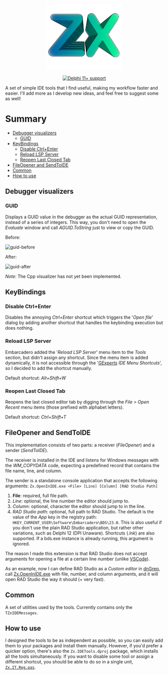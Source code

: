 <p align="center"><img src="Resources/Logo/ZX-dark.svg" alt="Logo" height="210" width="240" /></p>
<p align="center"><a href="#compatibility"><img src="https://img.shields.io/static/v1?label=RAD%20Studio&message=11%2B&color=silver&style=flat&logo=delphi&logoColor=white" alt="Delphi 11+ support" /></a></p>

A set of simple IDE tools that I find useful, making my workflow faster and easier. I'll add more as I develop new ideas, and feel free to suggest some as well!

# Summary

- [Debugger visualizers](#debugger-visualizers)
  - [GUID](#guid)
- [KeyBindings](#keybindings)
  - [Disable Ctrl+Enter](#disable-ctrlenter)
  - [Reload LSP Server](#reload-lsp-server)
  - [Reopen Last Closed Tab](#reopen-last-closed-tab)
- [FileOpener and SendToIDE](#fileopener-and-sendtoide)
- [Common](#common)
- [How to use](#how-to-use)

## Debugger visualizers

### GUID

Displays a GUID value in the debugger as the actual GUID representation, instead of a series of integers. This way, you don't need to open the _Evaluate_ window and call _AGUID.ToString_ just to view or copy the GUID.

Before:

![guid-before](https://github.com/user-attachments/assets/75cc004a-07ed-4988-bca0-ca423aa2a4b1)

After:

![guid-after](https://github.com/user-attachments/assets/329ba8b9-cb70-4d84-bfe6-3d7acc4c6726)


*Note*: The Cpp visualizer has not yet been implemented.

## KeyBindings

### Disable Ctrl+Enter

Disables the annoying *Ctrl+Enter* shortcut which triggers the '*Open file*' dialog by adding another shortcut that handles the keybinding execution but does nothing.

### Reload LSP Server

Embarcadero added the '*Reload LSP Server*' menu item to the *Tools* section, but didn't assign any shortcut. Since the menu item is added dynamically, it is not accessible through the '*[GExperts](https://blog.dummzeuch.de/experimental-gexperts-version/) IDE Menu Shortcuts*', so I decided to add the shortcut manually.

Default shortcut: *Alt+Shift+W*

### Reopen Last Closed Tab

Reopens the last closed editor tab by digging through the _File > Open Recent_ menu items (those prefixed with alphabet letters). 

Default shortcut: *Ctrl+Shift+T*

## FileOpener and SendToIDE

This implementation consists of two parts: a receiver (_FileOpener_) and a sender (_SendToIDE_).

The receiver is installed in the IDE and listens for Windows messages with the _WM_COPYDATA_ code, expecting a predefined record that contains the file name, line, and column.

The sender is a standalone console application that accepts the following arguments:
```Zx.OpenInIDE.exe <File> [Line] [Column] [RAD Studio Path]```
1. **File**: required, full file path.
2. *Line*: optional, the line number the editor should jump to.
3. *Column*: optional, character the editor should jump to in the line.
4. *RAD Studio path*: optional, full path to RAD Studio. The default is the value of the *App* key in the registry path: `HKEY_CURRENT_USER\Software\Embarcadero\BDS\23.0`. This is also useful if you don't use the plain RAD Studio application, but rather other variations, such as Delphi 12 (DPI Unaware). Shortcuts (_.lnk_) are also supported. If a bds.exe instance is already running, this argument is ignored.

The reason I made this extension is that RAD Studio does not accept arguments for opening a file at a certain line number (unlike [VSCode](https://code.visualstudio.com/docs/configure/command-line#_opening-files-and-folders)). 

As an example, now I can define RAD Studio as a _Custom editor_ in [dnGrep](https://github.com/dnGrep/dnGrep), call [Zx.OpenInIDE.exe](bin/Zx.OpenInIDE.exe) with file, number, and column arguments, and it will open RAD Studio the way it should (+ very fast).

## Common

A set of utilities used by the tools. Currently contains only the `TZxIDEMessages`.

## How to use

I designed the tools to be as independent as possible, so you can easily add them to your packages and install them manually. However, if you'd prefer a quicker option, there's also the `Zx.IDETools.dproj` package, which installs all the tools simultaneously. If you want to disable some tool or assign a different shortcut, you should be able to do so in a single unit, [`Zx.IT.Reg.pas`](Source/Zx.IT.Reg.pas).

